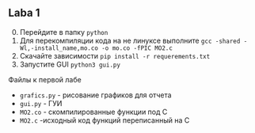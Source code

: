 
 Laba 1
----

0. Перейдите в папку `python`
1. Для перекомпиляции кода на не линуксе выполните
`gcc -shared -Wl,-install_name,mo.co -o mo.co -fPIC MO2.c`
2. Скачайте зависимости `pip install -r requerements.txt `
3. Запустите GUI `python3 gui.py`

Файлы к первой лабе
- `grafics.py` - рисование графиков для отчета
- `gui.py` - ГУИ
- `MO2.co` - скомпилированные функции под С
- `MO2.c` -исходный код функций переписанный на C

